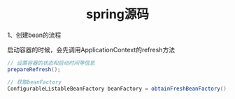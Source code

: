 <center><h1>spring源码</h1></center>
1、创建bean的流程

启动容器的时候，会先调用ApplicationContext的refresh方法

```java
// 设置容器的状态和启动时间等信息
prepareRefresh();
```

```java
// 获取beanFactory
ConfigurableListableBeanFactory beanFactory = obtainFreshBeanFactory();
```


